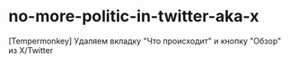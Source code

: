 # no-more-politic-in-twitter-aka-x
[Tempermonkey] Удаляем вкладку "Что происходит" и кнопку "Обзор" из X/Twitter
